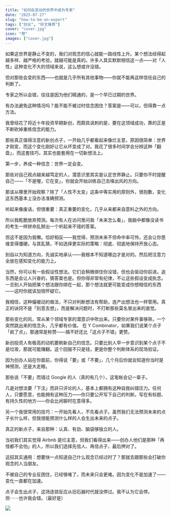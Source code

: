 ```yaml
---
title: "如何在变动的世界中成为专家"
date: "2025-07-27"
slug: "how-to-be-an-expert"
tags: ["创业", "好文推荐"]
cover: "cover.jpg"
icon: "😎"
images: ["cover.jpg"]
---
```

如果这世界是静止不变的，我们对观念的信心就能一路线性上升。某个想法经得起越多样、越严格的考验，就越可能是真的。许多人其实默默相信这一点——对「人性」这种变化不大的领域来说，这么想或许没错。



但对那些会变的东西——也就是几乎所有其他事物——你就不能再这样信任自己的判断了。



专家之所以会错，往往是因为他们精通的，是一个早已过期的世界。



有办法避免这种情况吗？能不能不被过时信念困住？答案是——可以，但得靠一点方法。



我曾经花了将近十年投资早期新创，而颇具讽刺的是，要在这领域成功，靠的正是不断砍掉重练信念的能力。



那些真正值得注意的新创点子，一开始几乎都看起来像烂主意，原因很简单：世界才刚变，而这个变化刚好让它从坏变成了对。我花了很多时间学会分辨这种「翻盘」，而这套技巧，其实也能套用在一切新想法上。



第一步，养成一种信念：世界一定会变。



那些对自己观点越来越笃定的人，潜意识里其实是认定世界静止。只要你不时提醒自己——「不是喔，它在变」，你就会开始训练自己去嗅出风的方向。



那该从哪里开始观察？除了「人性不太变」这条中等实用的原则外，很抱歉，变化这东西基本上没办法准确预测。



听起来像废话，但很重要：真正重要的变化，几乎从来都来自意料之外的方向。



所以我乾脆放弃预测。每次有人在访问里问我「未来怎么看」，我脑中都像没读书的考生一样拼命乱掰出一个听起来不错的答案。



但这不是因为我懒。恰好相反——我觉得，预测未来不但命中率可怜，还会让你思维变得僵硬。与其乱猜，不如选择更实际的策略：彻底、彻底地保持开放心态。



别自以为知道方向，先诚实地承认——我根本不知道哪边才是对的。然后把注意力全放在感知变化的能力上。



当然，你可以有一些假设性想法。它们会稍微绑住你没错，但也会驱动你前进。追东西是会让人兴奋的，猜答案也是。但你得非常有纪律，不让这些假设变成执念。
一旦别人开始把某个想法跟你绑在一起，那个想法就更可能变成你想相信的东西——这时你就该加倍怀疑它。



我相信，这种偏被动的做法，不只对判断想法有帮助，连产出想法也一样管用。真正的诀窍不是「刻意去想」，而是解决问题时，不打断那些莫名冒出来的直觉。



那些变化的风，常从某个领域专家的潜意识中吹出来。只要你对某件事够熟，一个突然跳出来的怪念头，几乎都有价值。
在 Y Combinator，如果我们说某个点子「疯了点」，那通常是称赞——搞不好还比「这点子不错」更赞。



新创投资人有极高的动机要刷新自己的信念。只要比别人早一步意识到某个点子不是垃圾，那就可能赚翻。这个回报不只是钱，更是你整个判断体系的现场验证。



因为创办人站在你面前，你得说「要」或「不要」，几个月后你就会知道你当时是神预测，还是大走眼。



那些说「不要」而错过 Google 的人（真的有几个），这笔帐会记一辈子。



凡是对想法要「下注」而非只评论的人，基本上都拥有这种自我纠错压力。任何人，只要愿意，也能拥有这种压力——你只要公开写下自己的判断。写在有标题、有持久性的地方——你会比闲聊时在意得多。



另一个我很常用的技巧：一开始先看人，不先看点子。虽然我们无法预测未来的点子长什么样，但我很能预测什么样的人会生出未来的点子。



真正的新点子，来自那种：认真、有劲、脑袋够独立的人。



当初我们其实觉得 Airbnb 是烂主意，但我们看得出来——创办人他们是那种「再怪都不会怕」的人，所以我们选择先信人、再信点子，最后押对了。



这招其实通用：想要快一点知道自己什么观念已经过时了？那就去跟那些会打破你观念的人当朋友。



不被自己的专业反困住，已经够难了，而未来只会更难。因为变化不是加速了——变化一直都在加速。



点子会生出点子，这场连锁反应从旧石器时代就没停过。我不认为它会停。
但⋯⋯也许我会错。（最好是）




![](https://prod-files-secure.s3.us-west-2.amazonaws.com/112d0858-5090-4d34-a606-b75eb8d65fd2/46476355-9cf3-4e99-9b7a-3531bc426380/1000202064.png?X-Amz-Algorithm=AWS4-HMAC-SHA256&X-Amz-Content-Sha256=UNSIGNED-PAYLOAD&X-Amz-Credential=ASIAZI2LB4664VE7ANMZ%2F20250924%2Fus-west-2%2Fs3%2Faws4_request&X-Amz-Date=20250924T181824Z&X-Amz-Expires=3600&X-Amz-Security-Token=IQoJb3JpZ2luX2VjENr%2F%2F%2F%2F%2F%2F%2F%2F%2F%2FwEaCXVzLXdlc3QtMiJHMEUCIGThwF0RPafF1w%2BM76x4%2FOXaFhSXAu780SfIpaVP9BG9AiEAoWrwlW6cxK2tax%2F42w0eeAa6vFesBUhnEdM%2BIaqEbcgq%2FwMIYxAAGgw2Mzc0MjMxODM4MDUiDHDdBgTyU2jMJ7gd6yrcA5CwbTUTBv4q85W5PJpFxNSFqwLX6%2BOEv7DPJ5GGcH%2Brj2coZWeRFl6jMLu%2FkK0RX1GTaCyz6%2FzP5CMu516W0%2B7j%2BQt8J8JBGLNCHeKiIjac%2BC3RswGNfVk%2BCoO%2BUiJjAdBG7dxAGgugBPStG0NMmBvdfcE6dmCoX42jGXSqEbHrAK1%2FMbdx6G3Hxf69YYqEzZQOYmL4xoSjXiJBcxconlhRrIttpVvq2EItrw7uh5of6uebYfMzvnJHgGMvnmXtA2dmrJvxRQyQeIItIO1i59WPUzRkXww9qo1mfikA0n7dLNzOpD4kCQLcg0y4rWx7tFCsQPEvK%2Fe7ND2RAZ%2BtPXH6zN3pBzE8USijeUjNHzOgHnzaZrz8goZ2VXSvvUZiQpwKoKt2a4HFYRm1FaPLVVXhWN3YnYeSf%2Fs2ebyx0DACWmh987tLoGQNRQS%2B%2FDyhS1QcV78jHqsfN9%2FsLiqgUpLIDFY8wJttNUUIVrp8GPmtfrPgsXYBGWYTlQedqbw%2FVjkgn5Lo8CPFdypNdNTrTu%2B9D%2BNXwPCBdFJ4tQyJQPPI0%2FidEzWyykzda2vFOFsoCNmhDggP7sJ4iTvWonvni92NI1XpYJN2CKPzDMsq8KpIuWifcIJP%2Fi6oRLyDMMrc0MYGOqUBUqodjS2XeITuIt7FjmmaNTzoBhQ2BtY8MRas%2Fbancm8fWJWUdKlOjOlyTv1XXx5yMElReHcR3jFZjgM4z8xvXeUdK2mgOLoDGYg97c4wEebT7YMc%2BtOkRBv7%2FpPPwIveOqOYDmvSbkd7J4yHUlbcelqOFqQlk8rLb2VPvw0iII1s9qUvIp%2FxIUfxTEkDHIJPAAy7btAnbPsZMjSHpKVJg9a5eBa7&X-Amz-Signature=161812389eae9dbb1d732846b2261241efc0db4d05bad8e0331633425c9325f6&X-Amz-SignedHeaders=host&x-amz-checksum-mode=ENABLED&x-id=GetObject)

